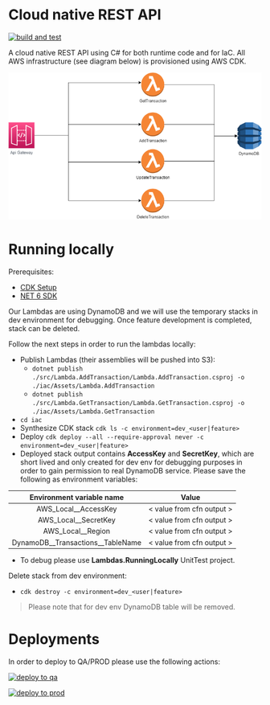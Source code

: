 # Cloud native REST API
[![build and test](https://github.com/murariuroger/cloud-native-rest-api/actions/workflows/build-stage.yaml/badge.svg)](https://github.com/murariuroger/cloud-native-rest-api/actions/workflows/build-stage.yaml)

A cloud native REST API using C# for both runtime code and for IaC. All AWS infrastructure (see diagram below) is provisioned using AWS CDK.

![Diagram](https://github.com/murariuroger/cloud-native-rest-api/blob/main/assets/diagram.png?raw=true)


# Running locally
Prerequisites:
- [CDK Setup](https://docs.aws.amazon.com/cdk/v2/guide/work-with.html#work-with-prerequisites)
- [NET 6 SDK](https://dotnet.microsoft.com/en-us/download/dotnet/6.0)

Our Lambdas are using DynamoDB and we will use the temporary stacks in dev environment for debugging. Once feature development is completed, stack can be deleted.

Follow the next steps in order to run the lambdas locally:
- Publish Lambdas (their assemblies will be pushed into S3):
  - ```dotnet publish ./src/Lambda.AddTransaction/Lambda.AddTransaction.csproj -o ./iac/Assets/Lambda.AddTransaction``` 
  - ```dotnet publish ./src/Lambda.GetTransaction/Lambda.GetTransaction.csproj -o ./iac/Assets/Lambda.GetTransaction``` 
- ```cd iac```
- Synthesize CDK stack ```cdk ls -c environment=dev_<user|feature>```
- Deploy ```cdk deploy --all --require-approval never -c environment=dev_<user|feature>```
- Deployed stack output contains __AccessKey__ and __SecretKey__, which are short lived and only created for dev env for debugging purposes in order to gain permission to real DynamoDB service. 
Please save the following as environment variables:

| Environment variable name| Value|
| :---:| :---: |
|AWS_Local__AccessKey| < value from cfn output > |
|AWS_Local__SecretKey| < value from cfn output > |
|AWS_Local__Region| < value from cfn output > |
|DynamoDB__Transactions__TableName| < value from cfn output > |
- To debug please use __Lambdas.RunningLocally__ UnitTest project.

Delete stack from dev environment:
- ```cdk destroy -c environment=dev_<user|feature>```
> Please note that for dev env DynamoDB table will be removed.

# Deployments
In order to deploy to QA/PROD please use the following actions:

[![deploy to qa](https://github.com/murariuroger/cloud-native-rest-api/actions/workflows/aws-deploy-qa.yaml/badge.svg)](https://github.com/murariuroger/cloud-native-rest-api/actions/workflows/aws-deploy-qa.yaml)

[![deploy to prod](https://github.com/murariuroger/cloud-native-rest-api/actions/workflows/aws-deploy-prod.yaml/badge.svg)](https://github.com/murariuroger/cloud-native-rest-api/actions/workflows/aws-deploy-prod.yaml)
